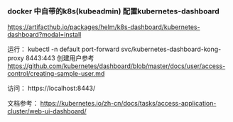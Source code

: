 ### docker 中自带的k8s(kubeadmin)  配置kubernetes-dashboard

https://artifacthub.io/packages/helm/k8s-dashboard/kubernetes-dashboard?modal=install

运行： 
 kubectl -n default port-forward svc/kubernetes-dashboard-kong-proxy 8443:443
 创建用户参考
 https://github.com/kubernetes/dashboard/blob/master/docs/user/access-control/creating-sample-user.md

访问： https://localhost:8443/
 
 文档参考：
 https://kubernetes.io/zh-cn/docs/tasks/access-application-cluster/web-ui-dashboard/
